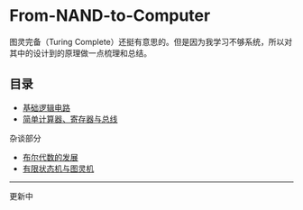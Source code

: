 # From-NAND-to-Computer

 图灵完备（Turing Complete）还挺有意思的。但是因为我学习不够系统，所以对其中的设计到的原理做一点梳理和总结。

## 目录

- [基础逻辑电路](基础逻辑电路.md)
- [简单计算器、寄存器与总线](简单计算器、寄存器与总线.md)


杂谈部分
- [布尔代数的发展](布尔代数的发展.md)
- [有限状态机与图灵机](有限状态机与图灵机.md)
---
更新中
